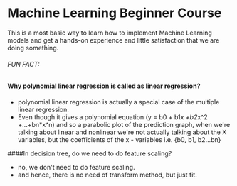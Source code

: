 # Machine Learning Beginner Course 
This is a most basic way to learn how to implement Machine Learning models and get a hands-on experience and little satisfaction that we are doing something.

###### FUN FACT:
#### Why polynomial linear regression is called as linear regression?
- polynomial linear regression is actually a special case of the multiple linear regression.
- Even though it gives a polynomial equation (y = b0 + b1*x +b2*x^2 +...+bn*x^n) and so a parabolic plot of the prediction graph, when we're talking about linear and nonlinear we're not actually talking about the X variables, but the coefficients of the x - variables i.e. {b0, b1, b2...bn}
 
####In decision tree, do we need to do feature scaling?
- no, we don't need to do feature scaling.
- and hence, there is no need of transform method, but just fit.

